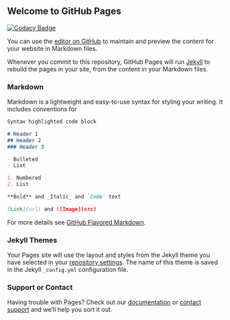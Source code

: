 ## Welcome to GitHub Pages

[![Codacy Badge](https://api.codacy.com/project/badge/Grade/cde18f3040414e65aec869e35da084d3)](https://app.codacy.com/app/DryFrost/photogon?utm_source=github.com&utm_medium=referral&utm_content=DryFrost/photogon&utm_campaign=Badge_Grade_Settings)

You can use the [editor on GitHub](https://github.com/DryFrost/photogon/edit/master/README.md) to maintain and preview the content for your website in Markdown files.

Whenever you commit to this repository, GitHub Pages will run [Jekyll](https://jekyllrb.com/) to rebuild the pages in your site, from the content in your Markdown files.

### Markdown

Markdown is a lightweight and easy-to-use syntax for styling your writing. It includes conventions for

```markdown
Syntax highlighted code block

# Header 1
## Header 2
### Header 3

- Bulleted
- List

1. Numbered
2. List

**Bold** and _Italic_ and `Code` text

[Link](url) and ![Image](src)
```

For more details see [GitHub Flavored Markdown](https://guides.github.com/features/mastering-markdown/).

### Jekyll Themes

Your Pages site will use the layout and styles from the Jekyll theme you have selected in your [repository settings](https://github.com/DryFrost/photogon/settings). The name of this theme is saved in the Jekyll `_config.yml` configuration file.

### Support or Contact

Having trouble with Pages? Check out our [documentation](https://help.github.com/categories/github-pages-basics/) or [contact support](https://github.com/contact) and we’ll help you sort it out.
